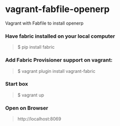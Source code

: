 vagrant-fabfile-openerp
========================

Vagrant with Fabfile to install openerp

### Have fabric installed on your local computer

> $ pip install fabric

### Add Fabric Provisioner support on vagrant:

> $ vagrant plugin install vagrant-fabric


### Start box
> $ vagrant up


### Open on Browser

> http://localhost:8069
